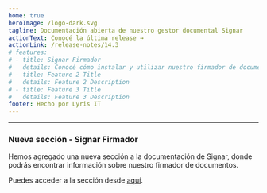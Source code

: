 ```yaml
---
home: true
heroImage: /logo-dark.svg
tagline: Documentación abierta de nuestro gestor documental Signar
actionText: Conocé la última release →
actionLink: /release-notes/14.3
# features:
# - title: Signar Firmador
#   details: Conocé cómo instalar y utilizar nuestro firmador de documentos aquí
# - title: Feature 2 Title
#   details: Feature 2 Description
# - title: Feature 3 Title
#   details: Feature 3 Description
footer: Hecho por Lyris IT
---
```



---
### Nueva sección - Signar Firmador <Badge type="warning" text="Nuevo"/>

Hemos agregado una nueva sección a la documentación de Signar, donde podrás encontrar información sobre nuestro firmador de documentos.

Puedes acceder a la sección desde [aquí](/firmador/README.md).
